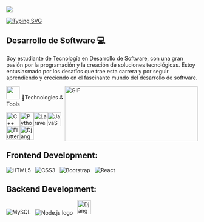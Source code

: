 <!-- RGB GIF -->
<img src="https://user-images.githubusercontent.com/73097560/115834477-dbab4500-a447-11eb-908a-139a6edaec5c.gif"> 

<a href="https://git.io/typing-svg"><img src="https://readme-typing-svg.herokuapp.com?font=Fira+Code&weight=600&size=30&duration=1000&pause=3000&color=851c73&center=true&vCenter=true&width=1000&lines=Hey+there%2C+I'm+Alexis+Soto" alt="Typing SVG" /></a>

## Desarrollo de Software 💻
Soy estudiante de Tecnología en Desarrollo de Software, con una gran pasión por la programación y la creación de soluciones tecnológicas. Estoy entusiasmado por los desafíos que trae esta carrera y por seguir aprendiendo y creciendo en el fascinante mundo del desarrollo de software.

<img align="right" top="400" height="145" width="350" alt="GIF" src="https://media3.giphy.com/media/v1.Y2lkPTc5MGI3NjExNHJwYjZsZ2VkMjNxOWZxMjU4NTVqeTJuZXB3eDAweGs2ZXduZ21lNyZlcD12MV9pbnRlcm5hbF9naWZfYnlfaWQmY3Q9Zw/xFkgeu7dhfgqqxJqmj/giphy.gif">
<!-- Technologies & ToolsS -->
<picture> <img src = "https://github.com/7oSkaaa/7oSkaaa/blob/main/Images/Programming_Languages.gif?raw=true" width=35px></picture>  🚀Technologies & Tools 
<p align="left"><a href="https://docs.microsoft.com/en-us/cpp/?view=msvc-170" target="_blank" rel="noreferrer"><img src="https://raw.githubusercontent.com/danielcranney/readme-generator/main/public/icons/skills/cplusplus-colored.svg" width="36" height="36" alt="C++" /></a><a href="https://www.python.org/" target="_blank" rel="noreferrer"><img src="https://raw.githubusercontent.com/danielcranney/readme-generator/main/public/icons/skills/python-colored.svg" width="36" height="36" alt="Python" /></a><a href="https://laravel.com/" target="_blank" rel="noreferrer"><img src="https://raw.githubusercontent.com/danielcranney/readme-generator/main/public/icons/skills/laravel-colored.svg" width="36" height="36" alt="Laravel" /></a><a href="https://developer.mozilla.org/en-US/docs/Web/JavaScript" target="_blank" rel="noreferrer"><img src="https://raw.githubusercontent.com/danielcranney/readme-generator/main/public/icons/skills/javascript-colored.svg" width="36" height="36" alt="JavaScript" /></a><a href="https://flutter.dev/" target="_blank" rel="noreferrer"><img src="https://raw.githubusercontent.com/danielcranney/readme-generator/main/public/icons/skills/flutter-colored.svg" width="36" height="36" alt="Flutter" /></a><a href="https://www.djangoproject.com/" target="_blank" rel="noreferrer"><img src="https://raw.githubusercontent.com/danielcranney/readme-generator/main/public/icons/skills/django-colored.svg" width="36" height="36" alt="Django" /></a>

<!-- Frontend -->
## Frontend Development:

![HTML5](https://img.shields.io/badge/html5-%23E34F26.svg?style=for-the-badge&logo=html5&logoColor=white)
&nbsp;
![CSS3](https://img.shields.io/badge/css3-%231572B6.svg?style=for-the-badge&logo=css3&logoColor=white)
&nbsp;
![Bootstrap](https://img.shields.io/badge/bootstrap-%238511FA.svg?style=for-the-badge&logo=bootstrap&logoColor=white)
&nbsp;
![React](https://img.shields.io/badge/react-%2320232a.svg?style=for-the-badge&logo=react&logoColor=%2361DAFB)
&nbsp;

<!--  Backend -->
## Backend Development:
![MySQL](https://img.shields.io/badge/mysql-4479A1.svg?style=for-the-badge&logo=mysql&logoColor=white)
&nbsp;
<img src="https://img.shields.io/badge/Node.js-339933?style=for-the-badge&logo=nodedotjs&logoColor=white" alt="Node.js logo" title="Node.js" align="center" />
&nbsp;
<a href="https://www.djangoproject.com/" target="_blank" rel="noreferrer"><img src="https://raw.githubusercontent.com/danielcranney/readme-generator/main/public/icons/skills/django-colored.svg" width="36" height="36" alt="Django" /></a>


